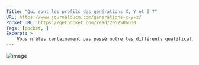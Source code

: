 ```yaml
---
Title: "Qui sont les profils des générations X, Y et Z ?"
URL: https://www.journalducm.com/generations-x-y-z/
Pocket URL: https://getpocket.com/read/2052506630
Tags: [pocket, ]
Excerpt: >
    Vous n’êtes certainement pas passé outre les différents qualificatifs, attribués aux générations qui nous ont précédé ou succédé en ces temps d’évolution technologique. Ces années où nous sommes passés des ordinateurs aux smartphones et aux tablettes.
---
```


![image](https://www.journalducm.com/media/G%C3%A9n%C3%A9ration-x-y-z.jpg)
